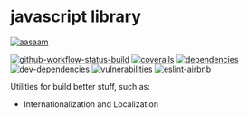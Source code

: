 # javascript library

[![aasaam](https://img.shields.io/badge/aasaam-software%20development%20group-0277bd?style=flat-square)](https://github.com/aasaam)

[![github-workflow-status-build](https://img.shields.io/github/workflow/status/aasaam/js-lib/build?style=flat-square)](https://github.com/aasaam/js-lib/actions?query=workflow%3Abuild)
[![coveralls](https://img.shields.io/coveralls/github/aasaam/js-lib?style=flat-square)](https://coveralls.io/github/aasaam/js-lib)
[![dependencies](https://img.shields.io/david/aasaam/js-lib?style=flat-square)](https://david-dm.org/aasaam/js-lib)
[![dev-dependencies](https://img.shields.io/david/dev/aasaam/js-lib?style=flat-square)](https://david-dm.org/aasaam/js-lib?type=dev)
[![vulnerabilities](https://img.shields.io/snyk/vulnerabilities/github/aasaam/js-lib?style=flat-square)](https://snyk.io/test/github/aasaam/js-lib)
[![eslint-airbnb](https://img.shields.io/badge/eslint-airbnb-FF5A5F?logo=airbnb&style=flat-square)](https://github.com/airbnb/javascript)

Utilities for build better stuff, such as:

* Internationalization and Localization
